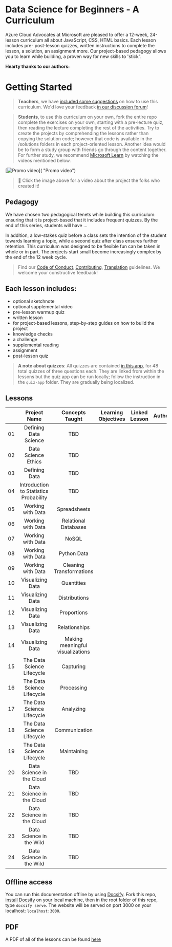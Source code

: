 # Data Science for Beginners - A Curriculum

Azure Cloud Advocates at Microsoft are pleased to offer a 12-week, 24-lesson curriculum all about JavaScript, CSS,  HTML basics. Each lesson includes pre-  post-lesson quizzes, written instructions to complete the lesson, a solution, an assignment  more. Our project-based pedagogy allows you to learn while building, a proven way for new skills to 'stick'.

**Hearty thanks to our authors:**

# Getting Started

> **Teachers**, we have [included some suggestions](for-teachers.md) on how to use this curriculum. We'd love your feedback [in our discussion forum]()!

> **Students**, to use this curriculum on your own, fork the entire repo  complete the exercises on your own, starting with a pre-lecture quiz, then reading the lecture  completing the rest of the activities. Try to create the projects by comprehending the lessons rather than copying the solution code; however that code is available in the /solutions folders in each project-oriented lesson. Another idea would be to form a study group with friends  go through the content together. For further study, we recommend [Microsoft Learn]()  by watching the videos mentioned below.

[![Promo video](screenshot.png)]( "Promo video")

> 🎥 Click the image above for a video about the project  the folks who created it!

## Pedagogy

We have chosen two pedagogical tenets while building this curriculum: ensuring that it is project-based  that it includes frequent quizzes. By the end of this series, students will have ...

In addition, a low-stakes quiz before a class sets the intention of the student towards learning a topic, while a second quiz after class ensures further retention. This curriculum was designed to be flexible  fun  can be taken in whole or in part. The projects start small  become increasingly complex by the end of the 12 week cycle.

> Find our [Code of Conduct](CODE_OF_CONDUCT.md), [Contributing](CONTRIBUTING.md),  [Translation](TRANSLATIONS.md) guidelines. We welcome your constructive feedback!
>

## Each lesson includes:

- optional sketchnote
- optional supplemental video
- pre-lesson warmup quiz
- written lesson
- for project-based lessons, step-by-step guides on how to build the project
- knowledge checks
- a challenge
- supplemental reading
- assignment
- post-lesson quiz

> **A note about quizzes**: All quizzes are contained [in this app](), for 48 total quizzes of three questions each. They are linked from within the lessons but the quiz app can be run locally; follow the instruction in the `quiz-app` folder. They are gradually being localized.

## Lessons

|       |                       Project Name                       |                            Concepts Taught                             | Learning Objectives                                                                                                                 |                                                         Linked Lesson                                                          |         Author          |
| :---: | :------------------------------------------------------: | :--------------------------------------------------------------------: | ----------------------------------------------------------------------------------------------------------------------------------- | :----------------------------------------------------------------------------------------------------------------------------: | :---------------------: |
|  01   |                    Defining Data Science                 |                        TBD                          |  |  |                                                                                                                                                  |
|  02   |                     Data Science Ethics                  |                        TBD                          |                                                     |                                                        |                    |
|  03   |                       Defining Data                      |                        TBD                          |                                                                                                |                                              |              |
|  04   |          Introduction to Statistics  Probability         |                        TBD                          |                                                                                                  |                                                                               |                  |
|  05   |                     Working with Data                    |                        Spreadsheets                          |                                                             |                                                            |    |
|  06   |                     Working with Data                    |                        Relational Databases                          |                                                             |                                                             |    |
|  07   |                     Working with Data                    |                        NoSQL                          |                                                             |                                                          |    |
|  08   |                     Working with Data                    |                        Python  Data                          |                                                             |                                                             |    |
|  09   |                    Working with Data                     |                       Cleaning  Transformations                          |                                                             |                                                          |    |
|  10   |                     Visualizing Data                     |                        Quantities                          |                                                             |                                                        |    |
|  11   |                     Visualizing Data                     |                        Distributions                          |                                                             |                                                            |    |
|  12   |                     Visualizing Data                     |                        Proportions                          |                                                             |                                                             |    |
|  13   |                     Visualizing Data                     |                        Relationships                          |                                                             |                                                         |    |
|  14   |                     Visualizing Data                     |                        Making meaningful visualizations                          |                                                             |                                                            |    |
|  15   |                     The Data Science Lifecycle           |                        Capturing                          |                                                             |                                                         |    |
|  16   |                     The Data Science Lifecycle           |                        Processing                        |                                                             |                                                            |    |
|  17   |                     The Data Science Lifecycle           |                        Analyzing                          |                                                             |                                                          |    |
|  18   |                     The Data Science Lifecycle           |                        Communication                         |                                                             |                                                            |    |
|  19   |                     The Data Science Lifecycle           |                        Maintaining                          |                                                             |                                                         |    |
|  20   |                     Data Science in the Cloud                    |                        TBD                          |                                                             |                                                             |    |
|  21   |                     Data Science in the Cloud                    |                        TBD                          |                                                             |                                                             |    |
|  22   |                     Data Science in the Cloud                    |                        TBD                          |                                                             |                                                             |    |
|  23   |                     Data Science in the Wild                    |                        TBD                          |                                                             |                                                           |    |
|  24   |                     Data Science in the Wild                    |                        TBD                          |                                                             |                                                             |    |

## Offline access

You can run this documentation offline by using [Docsify](https://docsify.js.org/#/). Fork this repo, [install Docsify](https://docsify.js.org/#/quickstart) on your local machine,  then in the root folder of this repo, type `docsify serve`. The website will be served on port 3000 on your localhost: `localhost:3000`.

## PDF

A PDF of all of the lessons can be found [here](pdf/readme.pdf)
